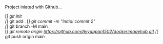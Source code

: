 Project iniated with Github...

[*] git init    
[*] git add .
[*] git commit -m "Initial commit 2"    
[*] git branch -M main  
[*] git remote  origin https://github.com/Ayyappan1502/dockerimagehub.git
[*] git push origin main
